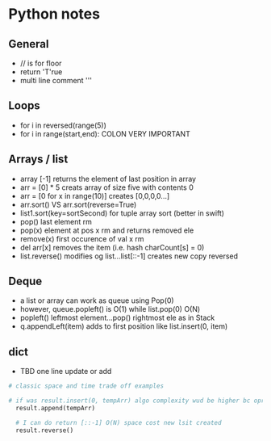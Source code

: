 # Python notes

## General
- // is for floor
- return 'T'rue
- multi line comment '''

## Loops
- for i in reversed(range(5))
- for i in range(start,end): COLON VERY IMPORTANT

## Arrays / list
- array [-1] returns the element of last position in array
- arr = [0] * 5 creats array of size five with contents 0
- arr = [0 for x in range(10)] creates [0,0,0,0...]
- arr.sort() VS arr.sort(reverse=True)
- list1.sort(key=sortSecond)  for tuple array sort (better in swift)
- pop() last element rm
- pop(x) element at pos x rm and returns removed ele
- remove(x) first occurence of val x rm
- del arr[x] removes the item (i.e. hash charCount[s] = 0)
- list.reverse() modifies og list...list[::-1] creates new copy reversed

## Deque
- a list or array can work as queue using Pop(0)
- however, queue.popleft() is O(1) while list.pop(0) O(N)
- popleft() leftmost element...pop() rightmost ele as in Stack
- q.appendLeft(item) adds to first position like list.insert(0, item)

## dict
- TBD one line update or add

```python
# classic space and time trade off examples

# if was result.insert(0, tempArr) algo complexity wud be higher bc opration O(n) cost
  result.append(tempArr)

  # I can do return [::-1] O(N) space cost new lsit created
  result.reverse()
```
